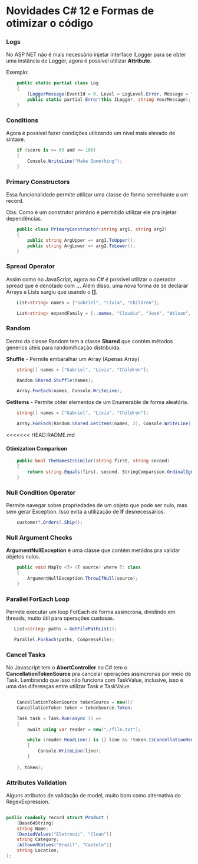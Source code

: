 # Novidades C# 12 e Formas de otimizar o código

### Logs

No ASP NET não é mais necessário injetar interface ILogger para se obter uma instância de Logger, agora é possível
utilizar **Attribute**.

Exemplo:

```cs
    public static partial class Log 
    {
        [LoggerMessage(EventId = 0, Level = LogLevel.Error, Message = "An error occurred")]
        public static partial Error(this ILogger, string YourMessage);
    }
```

### Conditions

Agora é possível fazer condições utilizando um nível mais elevado de sintaxe.

```cs
    if (score is >= 60 and <= 100)
    {
        Console.WriteLine("Make Something");
    }
```

### Primary Constructors

Essa funcionalidade permite utilizar uma classe de forma semelhante a um record. 

Obs: Como é um construtor primário é permitido utilizar ele pra injetar dependências.

```cs
    public class PrimaryConstructor(string arg1, string arg2)
    {
        public string ArgUpper => arg1.ToUpper();
        public string ArgLower => arg2.ToLower();
    }
```


### Spread Operator

Assim como no JavaScript, agora no C# é possível utilizar o operador spread que é denotado com **..**. Além disso,
uma nova forma de se declarar Arrays e Lists surgiu que usando o **[]**.


```cs
    List<string> names = ["Gabriel", "Lívia", "Children"];

    List<string> expandFamily = [..names, "Claudio", "José", "Wilson", "Chimbinha"];
```

### Random

Dentro da classe Random tem a classe **Shared** que contém métodos generics úteis para randomificação distribuída.

**Shuffle** - Permite embaralhar um Array (Apenas Array)

```cs
    string[] names = ["Gabriel", "Lívia", "Children"];

    Random.Shared.Shuffle(names);

    Array.ForEach(names, Console.WriteLine);
```

**GetItems** - Permite obter elementos de um Enumerable de forma aleatória.

```cs
    string[] names = ["Gabriel", "Lívia", "Children"];

    Array.ForEach(Random.Shared.GetItems(names, 2), Console.WriteLine);
```
<<<<<<< HEAD:RADME.md

#### Otimization Comparison

```cs
    public bool TheNamesIsSimilar(string first, string second)
    {
        return string.Equals(first, second, StringComparsion.OrdinalIgnoreCase);
    }
```


### Null Condition Operator

Permite navegar sobre propriedades de um objeto que pode ser nulo, mas sem gerar Exception. Isso evita a utilização de **If** desnecessários.

```cs
    customer?.Orders?.Ship();
```

### Null Argument Checks 

**ArgumentNullException** é uma classe que contém metódos pra validar objetos nulos.


```cs
    public void MapTo <T> (T source) where T: class
    {
        ArgumentNullException.ThrowIfNull(source);
    }
```

### Parallel ForEach Loop

Permite executar um loop ForEach de forma assincrona, dividindo em threads, muito útil para operações custosas.

```cs
   List<string> paths = GetFilePathList();

   Parallel.ForEach(paths, CompressFile);
```

### Cancel Tasks 

No Javascript tem o **AbortController** no C# tem o **CancellationTokenSource** pra cancelar operações assincronas por meio de Task. Lembrando que isso não funciona com TaskValue, inclusive, isso é uma das diferenças entre utilizar Task e TaskValue.

```cs

    CancellationTokenSource tokenSource = new()/
    CancellationToken token = tokenSource.Token;

    Task task = Task.Run(async () => 
    {
        await using var reader = new("./file.txt");

        while (reader.ReadLine() is {} line && !token.IsCancellationRequested)
        {
            Console.WriteLine(line);
        }
        
    }, token);

```

### Attributes Validation

Alguns atributos de validação de model, muito bom como alternativa do RegexExpression.

```cs

public readonly record struct Product (
    [Base64String]
    string Name;
    [DaniedValues("Eletronic", "Clean")]
    string Category;
    [AllowedValues("Brazil", "Castelo")]
    string Location;
);

```